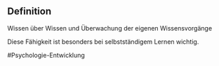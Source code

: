 ## Definition
Wissen über Wissen und Überwachung der eigenen Wissensvorgänge

Diese Fähigkeit ist besonders bei selbstständigem Lernen wichtig.



#Psychologie-Entwicklung 